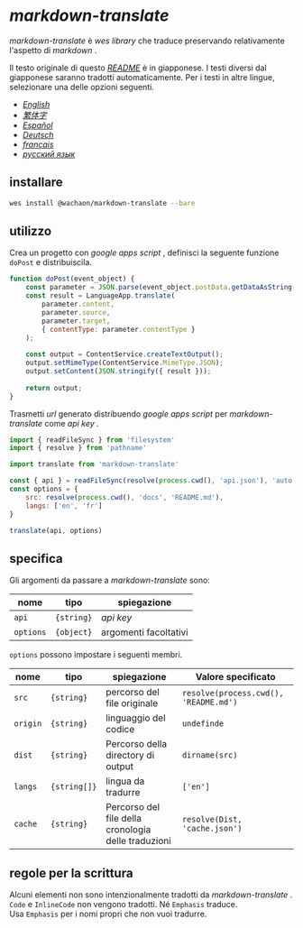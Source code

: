 # *markdown-translate*

*markdown-translate* è *wes library* che traduce preservando relativamente l'aspetto di *markdown* .

Il testo originale di questo [*README*](/README.md) è in giapponese. I testi diversi dal giapponese saranno tradotti automaticamente. Per i testi in altre lingue, selezionare una delle opzioni seguenti.

+  [*English*](/docs/README.en.md) <!-- 英語 -->
+  [*繁体字*](/docs/README.zh-TW.md) <!-- 中国語 (繁体字) -->
+  [*Español*](/docs/README.es.md) <!-- スペイン語 -->
+  [*Deutsch*](/docs/README.de.md) <!-- ドイツ語 -->
+  [*français*](/docs/README.fr.md) <!-- フランス語 -->
+  [*русский язык*](/docs/README.ru.md) <!-- ロシア語 -->

## installare

```sh
wes install @wachaon/markdown-translate --bare
```

## utilizzo

Crea un progetto con *google apps script* , definisci la seguente funzione `doPost` e distribuiscila.

```javascript
function doPost(event_object) {
    const parameter = JSON.parse(event_object.postData.getDataAsString());
    const result = LanguageApp.translate(
        parameter.content,
        parameter.source,
        parameter.target,
        { contentType: parameter.contentType }
    );
 
    const output = ContentService.createTextOutput();
    output.setMimeType(ContentService.MimeType.JSON);
    output.setContent(JSON.stringify({ result }));
 
    return output;
}
```

Trasmetti *url* generato distribuendo *google apps script* per *markdown-translate* come *api key* .

```javascript
import { readFileSync } from 'filesystem'
import { resolve } from 'pathname'

import translate from 'markdown-translate'

const { api } = readFileSync(resolve(process.cwd(), 'api.json'), 'auto')
const options = {
    src: resolve(process.cwd(), 'docs', 'README.md'),
    langs: ['en', 'fr']
}

translate(api, options)
```

## specifica

Gli argomenti da passare a *markdown-translate* sono:

| nome      | tipo       | spiegazione           |
| --------- | ---------- | --------------------- |
| `api`     | `{string}` | *api key*             |
| `options` | `{object}` | argomenti facoltativi |

`options` possono impostare i seguenti membri.

| nome     | tipo         | spiegazione                                         | Valore specificato                    |
| -------- | ------------ | --------------------------------------------------- | ------------------------------------- |
| `src`    | `{string}`   | percorso del file originale                         | `resolve(process.cwd(), 'README.md')` |
| `origin` | `{string}`   | linguaggio del codice                               | `undefinde`                           |
| `dist`   | `{string}`   | Percorso della directory di output                  | `dirname(src)`                        |
| `langs`  | `{string[]}` | lingua da tradurre                                  | `['en']`                              |
| `cache`  | `{string}`   | Percorso del file della cronologia delle traduzioni | `resolve(Dist, 'cache.json')`         |

## regole per la scrittura

Alcuni elementi non sono intenzionalmente tradotti da *markdown-translate* . `Code` e `InlineCode` non vengono tradotti. Né `Emphasis` traduce.\
Usa `Emphasis` per i nomi propri che non vuoi tradurre.
